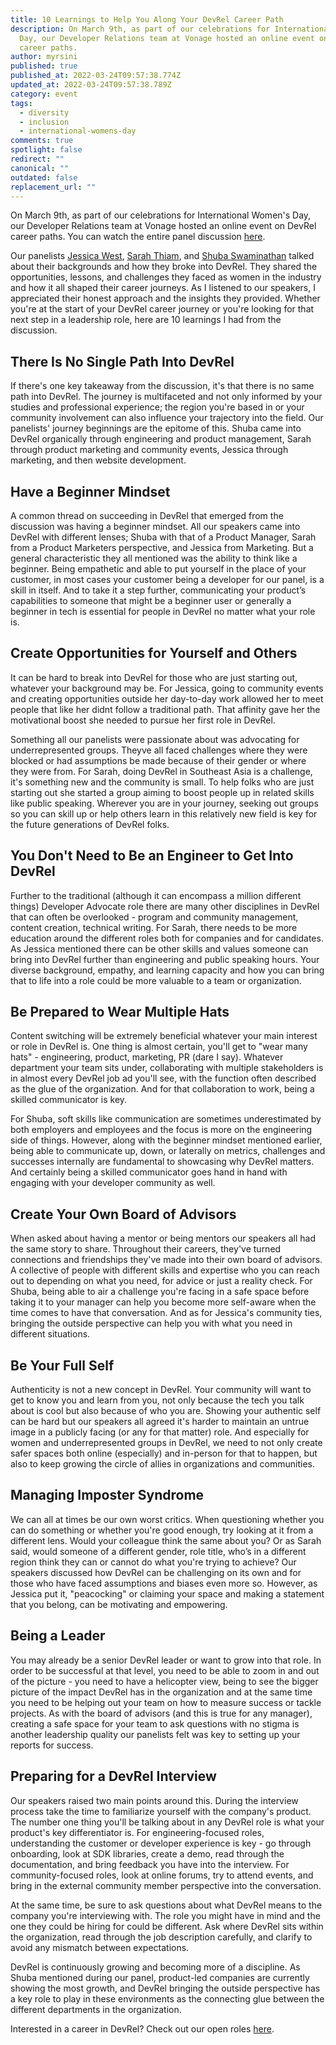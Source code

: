 ```yaml
---
title: 10 Learnings to Help You Along Your DevRel Career Path
description: On March 9th, as part of our celebrations for International Women’s
  Day, our Developer Relations team at Vonage hosted an online event on DevRel
  career paths.
author: myrsini
published: true
published_at: 2022-03-24T09:57:38.774Z
updated_at: 2022-03-24T09:57:38.789Z
category: event
tags:
  - diversity
  - inclusion
  - international-womens-day
comments: true
spotlight: false
redirect: ""
canonical: ""
outdated: false
replacement_url: ""
---
```

On March 9th, as part of our celebrations for International Women's Day, our Developer Relations team at Vonage hosted an online event on DevRel career paths. You can watch the entire panel discussion [here](https://www.youtube.com/watch?v=S9ukWmK16Dg).

Our panelists [Jessica West](https://www.linkedin.com/in/jessicagwest/), [Sarah Thiam](https://www.linkedin.com/in/sarahthiam/), and [Shuba Swaminathan](https://www.linkedin.com/in/shubas/) talked about their backgrounds and how they broke into DevRel. They shared the opportunities, lessons, and challenges they faced as women in the industry and how it all shaped their career journeys. As I listened to our speakers, I appreciated their honest approach and the insights they provided. Whether you're at the start of your DevRel career journey or you're looking for that next step in a leadership role, here are 10 learnings I had from the discussion.

## There Is No Single Path Into DevRel

If there's one key takeaway from the discussion, it's that there is no same path into DevRel. The journey is multifaceted and not only informed by your studies and professional experience; the region you're based in or your community involvement can also influence your trajectory into the field. Our panelists' journey beginnings are the epitome of this. Shuba came into DevRel organically through engineering and product management, Sarah through product marketing and community events, Jessica through marketing, and then website development.

## Have a Beginner Mindset

A common thread on succeeding in DevRel that emerged from the discussion was having a beginner mindset. All our speakers came into DevRel with different lenses; Shuba with that of a Product Manager, Sarah from a Product Marketers perspective, and Jessica from Marketing. But a general characteristic they all mentioned was the ability to think like a beginner. Being empathetic and able to put yourself in the place of your customer, in most cases your customer being a developer for our panel, is a skill in itself. And to take it a step further, communicating your product’s capabilities to someone that might be a beginner user or generally a beginner in tech is essential for people in DevRel no matter what your role is. 

## Create Opportunities for Yourself and Others

It can be hard to break into DevRel for those who are just starting out, whatever your background may be. For Jessica, going to community events and creating opportunities outside her day-to-day work allowed her to meet people that like her didnt follow a traditional path. That affinity gave her the motivational boost she needed to pursue her first role in DevRel.

Something all our panelists were passionate about was advocating for underrepresented groups. Theyve all faced challenges where they were blocked or had assumptions be made because of their gender or where they were from. For Sarah, doing DevRel in Southeast Asia is a challenge, it's something new and the community is small. To help folks who are just starting out she started a group aiming to boost people up in related skills like public speaking. Wherever you are in your journey, seeking out groups so you can skill up or help others learn in this relatively new field is key for the future generations of DevRel folks.

## You Don't Need to Be an Engineer to Get Into DevRel

Further to the traditional (although it can encompass a million different things) Developer Advocate role there are many other disciplines in DevRel that can often be overlooked - program and community management, content creation, technical writing. For Sarah, there needs to be more education around the different roles both for companies and for candidates. As Jessica mentioned there can be other skills and values someone can bring into DevRel further than engineering and public speaking hours. Your diverse background, empathy, and learning capacity and how you can bring that to life into a role could be more valuable to a team or organization.

## Be Prepared to Wear Multiple Hats

Content switching will be extremely beneficial whatever your main interest or role in DevRel is. One thing is almost certain, you'll get to "wear many hats" - engineering, product, marketing, PR (dare I say). Whatever department your team sits under, collaborating with multiple stakeholders is in almost every DevRel job ad you'll see, with the function often described as the glue of the organization. And for that collaboration to work, being a skilled communicator is key.

For Shuba, soft skills like communication are sometimes underestimated by both employers and employees and the focus is more on the engineering side of things. However, along with the beginner mindset mentioned earlier, being able to communicate up, down, or laterally on metrics, challenges and successes internally are fundamental to showcasing why DevRel matters. And certainly being a skilled communicator goes hand in hand with engaging with your developer community as well.

## Create Your Own Board of Advisors

When asked about having a mentor or being mentors our speakers all had the same story to share. Throughout their careers, they've turned connections and friendships they've made into their own board of advisors. A collective of people with different skills and expertise who you can reach out to depending on what you need, for advice or just a reality check. For Shuba, being able to air a challenge you're facing in a safe space before taking it to your manager can help you become more self-aware when the time comes to have that conversation. And as for Jessica's community ties, bringing the outside perspective can help you with what you need in different situations.

## Be Your Full Self 

Authenticity is not a new concept in DevRel. Your community will want to get to know you and learn from you, not only because the tech you talk about is cool but also because of who you are. Showing your authentic self can be hard but our speakers all agreed it's harder to maintain an untrue image in a publicly facing (or any for that matter) role. And especially for women and underrepresented groups in DevRel, we need to not only create safer spaces both online (especially) and in-person for that to happen, but also to keep growing the circle of allies in organizations and communities.  

## Managing Imposter Syndrome

We can all at times be our own worst critics. When questioning whether you can do something or whether you're good enough, try looking at it from a different lens. Would your colleague think the same about you? Or as Sarah said, would someone of a different gender, role title, who’s in a different region think they can or cannot do what you're trying to achieve? Our speakers discussed how DevRel can be challenging on its own and for those who have faced assumptions and biases even more so. However, as Jessica put it, "peacocking" or claiming your space and making a statement that you belong, can be motivating and empowering.

## Being a Leader

You may already be a senior DevRel leader or want to grow into that role. In order to be successful at that level, you need to be able to zoom in and out of the picture - you need to have a helicopter view, being to see the bigger picture of the impact DevRel has in the organization and at the same time you need to be helping out your team on how to measure success or tackle projects. As with the board of advisors (and this is true for any manager), creating a safe space for your team to ask questions with no stigma is another leadership quality our panelists felt was key to setting up your reports for success.

## Preparing for a DevRel Interview

Our speakers raised two main points around this. During the interview process take the time to familiarize yourself with the company's product. The number one thing you'll be talking about in any DevRel role is what your product's key differentiator is. For engineering-focused roles, understanding the customer or developer experience is key - go through onboarding, look at SDK libraries, create a demo, read through the documentation, and bring feedback you have into the interview. For community-focused roles, look at online forums, try to attend events, and bring in the external community member perspective into the conversation.

At the same time, be sure to ask questions about what DevRel means to the company you're interviewing with. The role you might have in mind and the one they could be hiring for could be different. Ask where DevRel sits within the organization, read through the job description carefully, and clarify to avoid any mismatch between expectations.

DevRel is continuously growing and becoming more of a discipline. As Shuba mentioned during our panel, product-led companies are currently showing the most growth, and DevRel bringing the outside perspective has a key role to play in these environments as the connecting glue between the different departments in the organization.

Interested in a career in DevRel? Check out our open roles [here](http://vonage.dev/join).